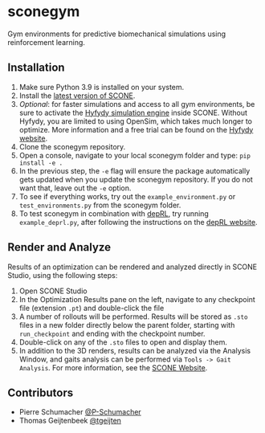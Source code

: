# sconegym
Gym environments for predictive biomechanical simulations using reinforcement learning.
## Installation
1. Make sure Python 3.9 is installed on your system.
2. Install the [latest version of SCONE](https://scone.software).
3. *Optional*: for faster simulations and access to all gym environments, be sure to activate the [Hyfydy simulation engine](https://scone.software/doku.php?id=hyfydy) inside SCONE. Without Hyfydy, you are limited to using OpenSim, which takes much longer to optimize. More information and a free trial can be found on the [Hyfydy website](https://hyfydy.com). 
4. Clone the sconegym repository.
5. Open a console, navigate to your local sconegym folder and type: `pip install -e .`
6. In the previous step, the `-e` flag will ensure the package automatically gets updated when you update the sconegym repository. If you do not want that, leave out the `-e` option.
7. To see if everything works, try out the `example_environment.py` or `test_environments.py` from the sconegym folder.
8. To test sconegym in combination with [depRL](https://github.com/martius-lab/depRL), try running `example_deprl.py`, after following the instructions on the [depRL website](https://github.com/martius-lab/depRL).
## Render and Analyze
Results of an optimization can be rendered and analyzed directly in SCONE Studio, using the following steps:
1. Open SCONE Studio
2. In the Optimization Results pane on the left, navigate to any checkpoint file (extension `.pt`) and double-click the file
3. A number of rollouts will be performed. Results will be stored as `.sto` files in a new folder directly below the parent folder, starting with `run_checkpoint` and ending with the checkpoint number.
4. Double-click on any of the `.sto` files to open and display them.
5. In addition to the 3D renders, results can be analyzed via the Analysis Window, and gaits analysis can be performed via `Tools -> Gait Analysis`. For more information, see the [SCONE Website](https://scone.software).
## Contributors
* Pierre Schumacher [@P-Schumacher](https://github.com/P-Schumacher)
* Thomas Geijtenbeek [@tgeijten](https://github.com/tgeijten)
